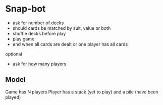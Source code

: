 # Snap-bot

- ask for number of decks
- should cards be matched by suit, value or both
- shuffle decks before play
- play game
- end when all cards are dealt or one player has all cards

optional 
- ask for how many players

## Model
Game has N players
Player has a stack (yet to play) and a pile (have been played)
